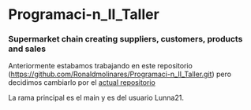 # Programaci-n_II_Taller

### Supermarket chain creating suppliers, customers, products and sales

Anteriormente estabamos trabajando en este repositorio (https://github.com/Ronaldmolinares/Programaci-n_II_Taller.git) pero decidimos cambiarlo por el <a href="https://github.com/Ronaldmolinares/Programaci-n_Supermarket.git">actual repositorio</a>

La rama principal es el main y es del usuario Lunna21.
